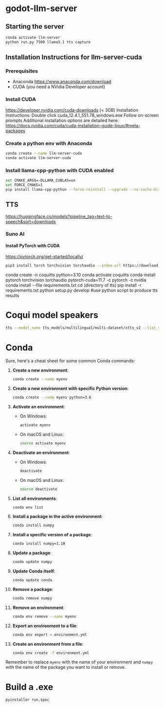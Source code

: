 # godot-llm-server
## Starting the server
```bash
conda activate llm-server
python run.py 7500 llama3.1 tts capture
```


## Installation Instructions for llm-server-cuda
### Prerequisites
- Anaconda https://www.anaconda.com/download
- CUDA (you need a NVidia Developer account)

### Install CUDA
https://developer.nvidia.com/cuda-downloads (< 3GB)
Installation Instructions:
Double click cuda_12.4.1_551.78_windows.exe
Follow on-screen prompts
Additional installation options are detailed here:
https://docs.nvidia.com/cuda/cuda-installation-guide-linux/#meta-packages

### Create a python env with Anaconda
```bash
conda create --name llm-server-cuda
conda activate llm-server-cuda
```

### Install llama-cpp-python with CUDA enabled
```bash
set CMAKE_ARGS=-DLLAMA_CUBLAS=on
set FORCE_CMAKE=1
pip install llama-cpp-python --force-reinstall --upgrade --no-cache-dir
```

## TTS
https://huggingface.co/models?pipeline_tag=text-to-speech&sort=downloads
### Suno AI
#### Install PyTorch with CUDA
https://pytorch.org/get-started/locally/
```bash
pip3 install torch torchvision torchaudio --index-url https://download.pytorch.org/whl/cu121
```

conda create -n coquitts python=3.10
conda activate coquitts
conda install pytorch torchvision torchaudio pytorch-cuda=11.7 -c pytorch -c nvidia
conda install --file requirements.txt
cd (directory of tts)
pip install -r requirements.txt
python setup.py develop
#use python script to produce tts results

# Coqui model speakers
```bash
tts --model_name tts_models/multilingual/multi-dataset/xtts_v2 --list_speaker_idxs
```
# Conda
Sure, here's a cheat sheet for some common Conda commands:

1. **Create a new environment**: 
   ```bash
   conda create --name myenv
   ```

2. **Create a new environment with specific Python version**:
   ```bash
   conda create --name myenv python=3.6
   ```

3. **Activate an environment**:
   - On Windows:
     ```bash
     activate myenv
     ```
   - On macOS and Linux:
     ```bash
     source activate myenv
     ```

4. **Deactivate an environment**:
   - On Windows:
     ```bash
     deactivate
     ```
   - On macOS and Linux:
     ```bash
     source deactivate
     ```

5. **List all environments**:
   ```bash
   conda env list
   ```

6. **Install a package in the active environment**:
   ```bash
   conda install numpy
   ```

7. **Install a specific version of a package**:
   ```bash
   conda install numpy=1.10
   ```

8. **Update a package**:
   ```bash
   conda update numpy
   ```

9. **Update Conda itself**:
   ```bash
   conda update conda
   ```

10. **Remove a package**:
    ```bash
    conda remove numpy
    ```

11. **Remove an environment**:
    ```bash
    conda env remove --name myenv
    ```

12. **Export an environment to a file**:
    ```bash
    conda env export > environment.yml
    ```

13. **Create an environment from a file**:
    ```bash
    conda env create -f environment.yml
    ```

Remember to replace `myenv` with the name of your environment and `numpy` with the name of the package you want to install or remove.

# Build a .exe
```bash
pyinstaller run.spec
```